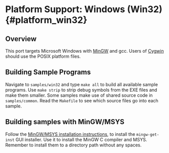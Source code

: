 Platform Support: Windows (Win32)                     {#platform_win32}
=================================

Overview
--------
This port targets Microsoft Windows with [MinGW] and gcc.  Users of
[Cygwin] should use the POSIX platform files.

[MinGW]: http://www.mingw.org/
[Cygwin]: http://www.cygwin.org/


Building Sample Programs
------------------------
Navigate to `samples/win32` and type `make all` to build all available
sample programs.  Use `make strip` to strip debug symbols from the EXE
files and make them smaller.  Some samples make use of shared source code
in `samples/common`.  Read the `Makefile` to see which source files go
into each sample.


Building samples with MinGW/MSYS
--------------------------------
Follow the [MinGW/MSYS installation instructions][1], to install the
`mingw-get-inst` GUI installer.  Use it to install the MinGW C compiler
and MSYS.  Remember to install them to a directory path without any
spaces.

[1]: http://www.mingw.org/wiki/Getting_Started
